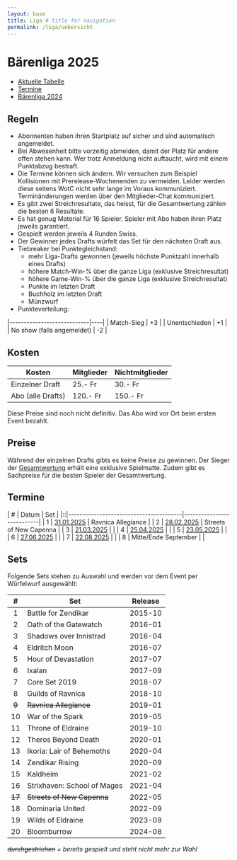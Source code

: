```yaml
---
layout: base
title: Liga # title for navigation
permalink: /liga/uebersicht
---
```


# Bärenliga 2025

- [Aktuelle Tabelle](/liga/2025/tabelle)
- [Termine](#termine)
- [Bärenliga 2024](/liga/2024)

## Regeln
- Abonnenten haben ihren Startplatz auf sicher und sind automatisch angemeldet.
- Bei Abwesenheit bitte vorzeitig abmelden, damit der Platz für andere offen stehen kann. Wer trotz Anmeldung nicht auftaucht, wird mit einem Punktabzug bestraft.
- Die Termine können sich ändern. Wir versuchen zum Beispiel Kollisionen mit Prerelease-Wochenenden zu vermeiden. Leider werden diese seitens WotC nicht sehr lange im Voraus kommuniziert. Terminänderungen werden über den Mitglieder-Chat kommuniziert.
- Es gibt zwei Streichresultate, das heisst, für die Gesamtwertung zählen die besten 6 Resultate.
- Es hat genug Material für 16 Spieler. Spieler mit Abo haben ihren Platz jeweils garantiert.
- Gespielt werden jeweils 4 Runden Swiss.
- Der Gewinner jedes Drafts würfelt das Set für den nächsten Draft aus.
- Tiebreaker bei Punktegleichstand:
  - mehr Liga-Drafts gewonnen (jeweils höchste Punktzahl innerhalb eines Drafts)
  - höhere Match-Win-% über die ganze Liga (exklusive Streichresultat)
  - höhere Game-Win-% über die ganze Liga (exklusive Streichresultat)
  - Punkte im letzten Draft
  - Buchholz im letzten Draft
  - Münzwurf
- Punkteverteilung:

|----------------------------|----|
| Match-Sieg                 | +3 |
| Unentschieden              | +1 |
| No show (falls angemeldet) | -2 |

## Kosten

| Kosten               | Mitglieder | Nichtmitglieder |
|----------------------|------------|-----------------|
| Einzelner Draft      | 25.- Fr    | 30.- Fr         |
| Abo (alle Drafts)    | 120.- Fr   | 150.- Fr        |

Diese Preise sind noch nicht definitiv. Das Abo wird vor Ort beim ersten Event bezahlt.

## Preise
Während der einzelnen Drafts gibts es keine Preise zu gewinnen.
Der Sieger der [Gesamtwertung](/liga/2025/tabelle) erhält eine exklusive Spielmatte.
Zudem gibt es Sachpreise für die besten Spieler der Gesamtwertung.

## Termine

| # | Datum                                 | Set                       |
|::|----------------------------------------|---------------------------|
| 1 | [31.01.2025](/event/2025-01-31-liga)  | Ravnica Allegiance        |
| 2 | [28.02.2025](/event/2025-02-28-liga)  | Streets of New Capenna    |
| 3 | [21.03.2025](/event/2025-03-21-liga)  |   |
| 4 | [25.04.2025](/event/2025-04-25-liga)  |   |
| 5 | [23.05.2025](/event/2025-05-23-liga)  |   |
| 6 | [27.06.2025](/event/2025-06-27-liga)  |   |
| 7 | [22.08.2025](/event/2025-08-22-liga)   |   |
| 8 | Mitte/Ende September |   |


## Sets
Folgende Sets stehen zu Auswahl und werden vor dem Event per Würfelwurf ausgewählt:

|   #    | Set                         | Release  |
|:------:|-----------------------------|----------|
|   1    | Battle for Zendikar         | 2015-10  |
|   2    | Oath of the Gatewatch       | 2016-01  |
|   3    | Shadows over Innistrad      | 2016-04  |
|   4    | Eldritch Moon               | 2016-07  |
|   5    | Hour of Devastation         | 2017-07  |
|   6    | Ixalan                      | 2017-09  |
|   7    | Core Set 2019               | 2018-07  |
|   8    | Guilds of Ravnica           | 2018-10  |
| ~~9~~  | ~~Ravnica Allegiance~~      | 2019-01  |
|   10   | War of the Spark            | 2019-05  |
|   11   | Throne of Eldraine          | 2019-10  |
|   12   | Theros Beyond Death         | 2020-01  |
|   13   | Ikoria: Lair of Behemoths   | 2020-04  |
|   14   | Zendikar Rising             | 2020-09  |
|   15   | Kaldheim                    | 2021-02  |
|   16   | Strixhaven: School of Mages | 2021-04  |
| ~~17~~ | ~~Streets of New Capenna~~  | 2022-05  |
|   18   | Dominaria United            | 2022-09  |
|   19   | Wilds of Eldraine           | 2023-09  |
|   20   | Bloomburrow                 | 2024-08  |


_~~durchgestrichen~~ = bereits gespielt und steht nicht mehr zur Wahl_
